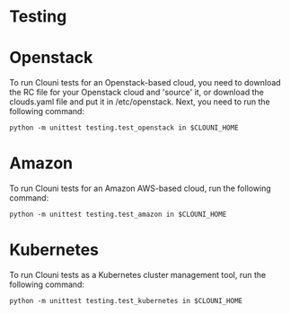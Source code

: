 # Testing

# Openstack
To run Clouni tests for an Openstack-based cloud, you need to download the RC file for your Openstack cloud and 'source' it, or download the clouds.yaml file and put it in /etc/openstack.
Next, you need to run the following command:

~~~shell
python -m unittest testing.test_openstack in $CLOUNI_HOME
~~~

# Amazon
To run Clouni tests for an Amazon AWS-based cloud, run the following command:

~~~shell
python -m unittest testing.test_amazon in $CLOUNI_HOME
~~~


# Kubernetes
To run Clouni tests as a Kubernetes cluster management tool, run the following command:

~~~shell
python -m unittest testing.test_kubernetes in $CLOUNI_HOME
~~~